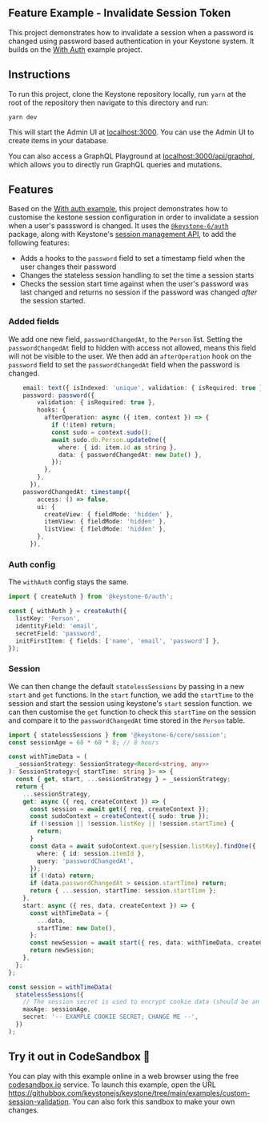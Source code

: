 ## Feature Example - Invalidate Session Token

This project demonstrates how to invalidate a session when a password is changed using password based authentication in your Keystone system.
It builds on the [With Auth](../with-auth) example project.

## Instructions

To run this project, clone the Keystone repository locally, run `yarn` at the root of the repository then navigate to this directory and run:

```shell
yarn dev
```

This will start the Admin UI at [localhost:3000](http://localhost:3000).
You can use the Admin UI to create items in your database.

You can also access a GraphQL Playground at [localhost:3000/api/graphql](http://localhost:3000/api/graphql), which allows you to directly run GraphQL queries and mutations.

## Features

Based on the [With auth example](../with-auth/), this project demonstrates how to customise the kestone session configuration in order to invalidate a session when a user's passsword is changed.
It uses the [`@keystone-6/auth`](https://keystonejs.com/docs/apis/auth) package, along with Keystone's [session management API](https://keystonejs.com/docs/apis/session), to add the following features:

- Adds a hooks to the `password` field to set a timestamp field when the user changes their password
- Changes the stateless session handling to set the time a session starts
- Checks the session start time against when the user's password was last changed and returns no session if the password was changed _after_ the session started.

### Added fields

We add one new field, `passwordChangedAt`, to the `Person` list. Setting the `passwordChangedAt` field to hidden with access not allowed, means this field will not be visible to the user. We then add an `afterOperation` hook on the `password` field to set the `passwordChangedAt` field when the password is changed.

```typescript
    email: text({ isIndexed: 'unique', validation: { isRequired: true } }),
    password: password({
        validation: { isRequired: true },
        hooks: {
          afterOperation: async ({ item, context }) => {
            if (!item) return;
            const sudo = context.sudo();
            await sudo.db.Person.updateOne({
              where: { id: item.id as string },
              data: { passwordChangedAt: new Date() },
            });
          },
        },
      }),
    passwordChangedAt: timestamp({
        access: () => false,
        ui: {
          createView: { fieldMode: 'hidden' },
          itemView: { fieldMode: 'hidden' },
          listView: { fieldMode: 'hidden' },
        },
      }),
```

### Auth config

The `withAuth` config stays the same.

```typescript
import { createAuth } from '@keystone-6/auth';

const { withAuth } = createAuth({
  listKey: 'Person',
  identityField: 'email',
  secretField: 'password',
  initFirstItem: { fields: ['name', 'email', 'password'] },
});
```

### Session

We can then change the default `statelessSessions` by passing in a new `start` and `get` functions. In the `start` function, we add the `startTime` to the session and start the session using keystone's `start` session function. we can then customise the `get` function to check this `startTime` on the session and compare it to the `passwordChangedAt` time stored in the `Person` table.

```typescript
import { statelessSessions } from '@keystone-6/core/session';
const sessionAge = 60 * 60 * 8; // 8 hours

const withTimeData = (
  _sessionStrategy: SessionStrategy<Record<string, any>>
): SessionStrategy<{ startTime: string }> => {
  const { get, start, ...sessionStrategy } = _sessionStrategy;
  return {
    ...sessionStrategy,
    get: async ({ req, createContext }) => {
      const session = await get({ req, createContext });
      const sudoContext = createContext({ sudo: true });
      if (!session || !session.listKey || !session.startTime) {
        return;
      }
      const data = await sudoContext.query[session.listKey].findOne({
        where: { id: session.itemId },
        query: 'passwordChangedAt',
      });
      if (!data) return;
      if (data.passwordChangedAt > session.startTime) return;
      return { ...session, startTime: session.startTime };
    },
    start: async ({ res, data, createContext }) => {
      const withTimeData = {
        ...data,
        startTime: new Date(),
      };
      const newSession = await start({ res, data: withTimeData, createContext });
      return newSession;
    },
  };
};

const session = withTimeData(
  statelessSessions({
    // The session secret is used to encrypt cookie data (should be an environment variable)
    maxAge: sessionAge,
    secret: '-- EXAMPLE COOKIE SECRET; CHANGE ME --',
  })
);
```

## Try it out in CodeSandbox 🧪

You can play with this example online in a web browser using the free [codesandbox.io](https://codesandbox.io/) service. To launch this example, open the URL https://githubbox.com/keystonejs/keystone/tree/main/examples/custom-session-validation. You can also fork this sandbox to make your own changes.
